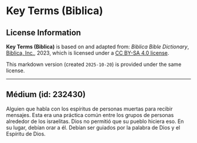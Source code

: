 # Key Terms (Biblica)

## License Information

**Key Terms (Biblica)** is based on and adapted from: _Biblica Bible Dictionary_, [Biblica, Inc.](https://www.biblica.com/), 2023, which is licensed under a [CC BY-SA 4.0 license](https://creativecommons.org/licenses/by-sa/4.0/legalcode.en).

This markdown version (created `2025-10-20`) is provided under the same license.



--------------------------------

## Médium (id: 232430)

Alguien que habla con los espíritus de personas muertas para recibir mensajes. Esta era una práctica común entre los grupos de personas alrededor de los israelitas. Dios no permitió que su pueblo hiciera eso. En su lugar, debían orar a él. Debían ser guiados por la palabra de Dios y el Espíritu de Dios.


